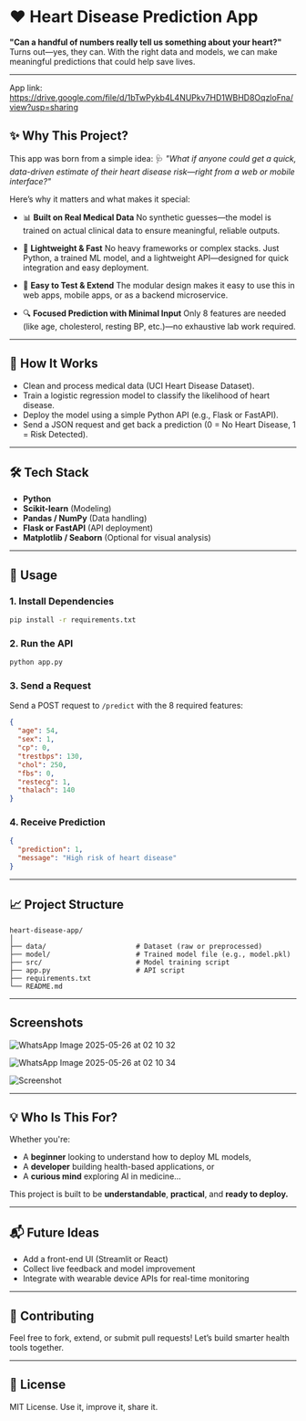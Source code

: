 # ❤️ Heart Disease Prediction App

**"Can a handful of numbers really tell us something about your heart?"**
Turns out—yes, they can. With the right data and models, we can make meaningful predictions that could help save lives.

---

App link: https://drive.google.com/file/d/1bTwPykb4L4NUPkv7HD1WBHD8OqzloFna/view?usp=sharing

## ✨ Why This Project?

This app was born from a simple idea:
🩺 *"What if anyone could get a quick, data-driven estimate of their heart disease risk—right from a web or mobile interface?"*

Here’s why it matters and what makes it special:

* 📊 **Built on Real Medical Data**
  No synthetic guesses—the model is trained on actual clinical data to ensure meaningful, reliable outputs.

* 🚀 **Lightweight & Fast**
  No heavy frameworks or complex stacks. Just Python, a trained ML model, and a lightweight API—designed for quick integration and easy deployment.

* 🧪 **Easy to Test & Extend**
  The modular design makes it easy to use this in web apps, mobile apps, or as a backend microservice.

* 🔍 **Focused Prediction with Minimal Input**
  Only 8 features are needed (like age, cholesterol, resting BP, etc.)—no exhaustive lab work required.

---

## 🧠 How It Works

* Clean and process medical data (UCI Heart Disease Dataset).
* Train a logistic regression model to classify the likelihood of heart disease.
* Deploy the model using a simple Python API (e.g., Flask or FastAPI).
* Send a JSON request and get back a prediction (0 = No Heart Disease, 1 = Risk Detected).

---

## 🛠️ Tech Stack

* **Python**
* **Scikit-learn** (Modeling)
* **Pandas / NumPy** (Data handling)
* **Flask or FastAPI** (API deployment)
* **Matplotlib / Seaborn** (Optional for visual analysis)

---

## 🚀 Usage

### 1. Install Dependencies

```bash
pip install -r requirements.txt
```

### 2. Run the API

```bash
python app.py
```

### 3. Send a Request

Send a POST request to `/predict` with the 8 required features:

```json
{
  "age": 54,
  "sex": 1,
  "cp": 0,
  "trestbps": 130,
  "chol": 250,
  "fbs": 0,
  "restecg": 1,
  "thalach": 140
}
```

### 4. Receive Prediction

```json
{
  "prediction": 1,
  "message": "High risk of heart disease"
}
```

---

## 📈 Project Structure

```
heart-disease-app/
│
├── data/                      # Dataset (raw or preprocessed)
├── model/                     # Trained model file (e.g., model.pkl)
├── src/                       # Model training script
├── app.py                     # API script
├── requirements.txt
└── README.md
```

---
## Screenshots
![WhatsApp Image 2025-05-26 at 02 10 32](https://github.com/user-attachments/assets/265482aa-dfe3-4bfd-b69e-2c54013ba525)

![WhatsApp Image 2025-05-26 at 02 10 34](https://github.com/user-attachments/assets/1df5aa3a-61de-44dd-b407-31a9e3a7f74e)

![Screenshot](https://github.com/user-attachments/assets/51da70ca-8566-4ede-8b9a-b9d6a900022a)

---

## 💡 Who Is This For?

Whether you're:

* A **beginner** looking to understand how to deploy ML models,
* A **developer** building health-based applications, or
* A **curious mind** exploring AI in medicine...

This project is built to be **understandable**, **practical**, and **ready to deploy.**

---

## 📬 Future Ideas

* Add a front-end UI (Streamlit or React)
* Collect live feedback and model improvement
* Integrate with wearable device APIs for real-time monitoring

---

## 🤝 Contributing

Feel free to fork, extend, or submit pull requests! Let’s build smarter health tools together.

---

## 📜 License

MIT License. Use it, improve it, share it.

